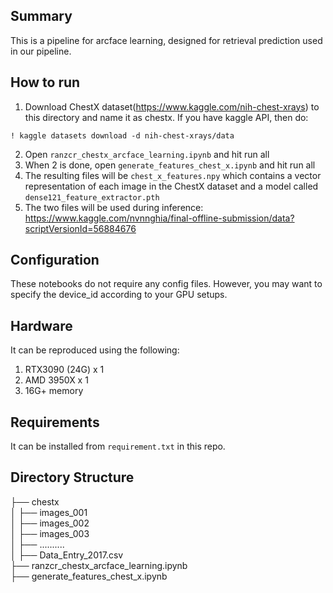 ## Summary
This is a pipeline for arcface learning, designed for retrieval prediction used in our pipeline.
## How to run 
1. Download ChestX dataset(https://www.kaggle.com/nih-chest-xrays) to this directory and name it as chestx. If you have kaggle API, then do:
```
! kaggle datasets download -d nih-chest-xrays/data
```
2. Open `ranzcr_chestx_arcface_learning.ipynb` and hit run all
3. When 2 is done, open `generate_features_chest_x.ipynb` and hit run all
4. The resulting files will be `chest_x_features.npy` which contains a vector representation of each image in the ChestX dataset and a model called `dense121_feature_extractor.pth`
5. The two files will be used during inference: https://www.kaggle.com/nvnnghia/final-offline-submission/data?scriptVersionId=56884676
## Configuration 
These notebooks do not require any config files. However, you may want to specify the device_id according to your GPU setups.
## Hardware
It can be reproduced using the following:
1. RTX3090 (24G) x 1
2. AMD 3950X x 1
3. 16G+ memory
## Requirements
It can be installed from `requirement.txt` in this repo.
## Directory Structure
├── chestx    
│   ├── images_001    
│   ├── images_002    
│   ├── images_003    
│   ├── ..........    
│   ├── Data_Entry_2017.csv    
├── ranzcr_chestx_arcface_learning.ipynb    
├── generate_features_chest_x.ipynb    
